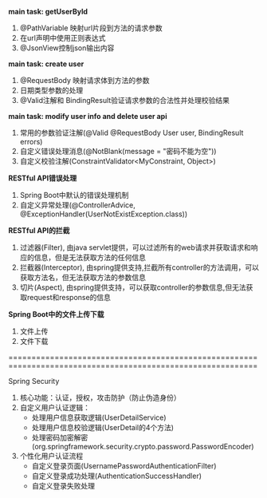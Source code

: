 **main task: getUserById**
1. @PathVariable 映射url片段到方法的请求参数
2. 在url声明中使用正则表达式
3. @JsonView控制json输出内容

**main task: create user**
1. @RequestBody 映射请求体到方法的参数
2. 日期类型参数的处理
3. @Valid注解和 BindingResult验证请求参数的合法性并处理校验结果

**main task: modify user info and delete user api**
1. 常用的参数验证注解(@Valid @RequestBody User user, BindingResult errors)
2. 自定义错误处理消息(@NotBlank(message = "密码不能为空"))
3. 自定义校验注解(ConstraintValidator<MyConstraint, Object>)

**RESTful API错误处理**
1. Spring Boot中默认的错误处理机制
2. 自定义异常处理(@ControllerAdvice, @ExceptionHandler(UserNotExistException.class))

**RESTful API的拦截**
1. 过滤器(Filter), 由java servlet提供，可以过滤所有的web请求并获取请求和响应的信息，但是无法获取方法的任何信息
2. 拦截器(Interceptor), 由spring提供支持,拦截所有controller的方法调用，可以获取方法名，但无法获取方法的参数信息
3. 切片(Aspect), 由spring提供支持，可以获取controller的参数信息,但无法获取request和response的信息

**Spring Boot中的文件上传下载**
1. 文件上传
2. 文件下载

============================================================================================================

Spring Security
1. 核心功能：认证，授权，攻击防护（防止伪造身份）
2. 自定义用户认证逻辑：
    - 处理用户信息获取逻辑(UserDetailService)
    - 处理用户信息校验逻辑(UserDetail的4个方法)
    - 处理密码加密解密(org.springframework.security.crypto.password.PasswordEncoder)
3. 个性化用户认证流程
    - 自定义登录页面(UsernamePasswordAuthenticationFilter)
    - 自定义登录成功处理(AuthenticationSuccessHandler)
    - 自定义登录失败处理